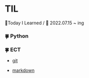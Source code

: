 # TIL
📑Today I Learned / 📆 2022.07.15 ~ ing



### 🍀 Python



### 🍀 ECT

- [git](https://github.com/subin3277/TIL/tree/main/git/git.md)

- [markdown](https://github.com/subin3277/TIL/blob/main/markdown/markdown.md)
